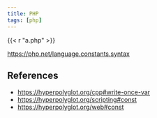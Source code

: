 ```yaml
---
title: PHP
tags: [php]
---
```


{{< r "a.php" >}}

<https://php.net/language.constants.syntax>

## References

- <https://hyperpolyglot.org/cpp#write-once-var>
- <https://hyperpolyglot.org/scripting#const>
- <https://hyperpolyglot.org/web#const>
